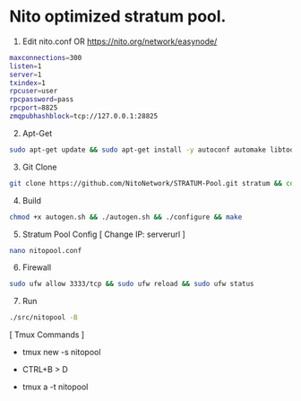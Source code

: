 # Nito optimized stratum pool.

1. Edit nito.conf OR https://nito.org/network/easynode/
```bash
maxconnections=300
listen=1
server=1
txindex=1
rpcuser=user
rpcpassword=pass
rpcport=8825
zmqpubhashblock=tcp://127.0.0.1:28825
```


2. Apt-Get
```bash
sudo apt-get update && sudo apt-get install -y autoconf automake libtool pkg-config python3 python3-pip build-essential libssl-dev git yasm libzmq3-dev libpq-dev libgsl-dev pkgconf git tmux nano
```

3. Git Clone
```bash
git clone https://github.com/NitoNetwork/STRATUM-Pool.git stratum && cd stratum
```
4. Build
```bash
chmod +x autogen.sh && ./autogen.sh && ./configure && make
```
5. Stratum Pool Config [ Change IP: serverurl ]
```bash
nano nitopool.conf
```

6. Firewall
```bash
sudo ufw allow 3333/tcp && sudo ufw reload && sudo ufw status
```

7. Run
```bash
./src/nitopool -B
```

[ Tmux Commands ]
* tmux new -s nitopool

* CTRL+B > D

* tmux a -t nitopool

